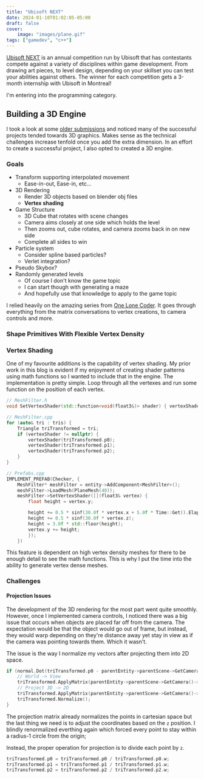 ```yaml
---
title: "Ubisoft NEXT"
date: 2024-01-10T01:02:05-05:00
draft: false
cover:
    image: "images/plane.gif"
tags: ["gamedev", "c++"]
---
```


[Ubisoft NEXT](https://toronto.ubisoft.com/next/) is an annual competition run by Ubisoft that has contestants compete against a variety of disciplines within game development. From drawing art pieces, to level design, depending on your skillset you can test your abilities against others. The winner for each competition gets a 3-month internship with Ubisoft in Montreal!

I'm entering into the programming category.

## Building a 3D Engine

I took a look at some [older submissions](https://toronto.ubisoft.com/2021-ubisoft-toronto-next-winners/) and noticed many of the successful projects tended towards 3D graphics. Makes sense as the technical challenges increase tenfold once you add the extra dimension. In an effort to create a successful project, I also opted to created a 3D engine.

### Goals

- Transform supporting interpolated movement
  - Ease-in-out, Ease-in, etc...
- 3D Rendering
  - Render 3D objects based on blender obj files
  - **Vertex shading**
- Game Structure
  - 3D Cube that rotates with scene changes
  - Camera aims closely at one side which holds the level
  - Then zooms out, cube rotates, and camera zooms back in on new side
  - Complete all sides to win
- Particle system
  - Consider spline based particles?
  - Verlet integration?
- Pseudo Skybox?
- Randomly generated levels
  - Of course I don't know the game topic
  - I can start though with generating a maze
  - And hopefully use that knowledge to apply to the game topic


I relied heavily on the amazing series from [One Lone Coder](https://www.youtube.com/watch?v=ih20l3pJoeU). It goes through everything from the matrix conversations to vertex creations, to camera controls and more.

### Shape Primitives With Flexible Vertex Density

### Vertex Shading

One of my favourite additions is the capability of vertex shading. My prior work in this blog is evident if my enjoyment of creating shader patterns using math functions so I wanted to include that in the engine. The implementation is pretty simple. Loop through all the vertexes and run some function on the position of each vertex.

```cpp
// MeshFilter.h
void SetVertexShader(std::function<void(float3&)> shader) { vertexShader = shader; }

// MeshFilter.cpp
for (auto& tri : tris) {
    Triangle triTransformed = tri;
    if (vertexShader != nullptr) {
        vertexShader(triTransformed.p0);
        vertexShader(triTransformed.p1);
        vertexShader(triTransformed.p2);
    }
}

// Prefabs.cpp
IMPLEMENT_PREFAB(Checker, {
    MeshFilter* meshFilter = entity->AddComponent<MeshFilter>();
    meshFilter->LoadMesh(PlaneMesh(40));
    meshFilter->SetVertexShader([](float3& vertex) {
        float height = vertex.y;

        height += 0.5 * sinf(30.0f * vertex.x + 5.0f * Time::Get().Elapsed());
        height += 0.5 * sinf(30.0f * vertex.z);
        height = 3.0f * std::floor(height);
        vertex.y += height;
        });
    })
```

This feature is dependent on high vertex density meshes for there to be enough detail to see the math functions. This is why I put the time into the ability to generate vertex dense meshes.

### Challenges

#### Projection Issues

The development of the 3D rendering for the most part went quite smoothly. However, once I implemented camera controls, I noticed there was a big issue that occurs when objects are placed far off from the camera. The expectation would be that the object would go out of frame, but instead, they would warp depending on they're distance away yet stay in view as if the camera was pointing towards them. Which it wasn't.

The issue is the way I normalize my vectors after projecting them into 2D space.

```cpp
if (normal.Dot(triTransformed.p0 - parentEntity->parentScene->GetCamera()->transform.position) < 0) {
    // World -> View
    triTransformed.ApplyMatrix(parentEntity->parentScene->GetCamera()->GetView());
    // Project 3D -> 2D 
    triTransformed.ApplyMatrix(parentEntity->parentScene->GetCamera()->GetProjection());
    triTransformed.Normalize();
}
```

The projection matrix already normalizes the points in cartesian space but the last thing we need is to adjust the coordinates based
on the `z` position. I blindly renormalized everthing again which forced every point to stay within a radius-1 circle from the origin;

Instead, the proper operation for projection is to divide each point by `z`.

```cpp
triTransformed.p0 = triTransformed.p0 / triTransformed.p0.w;
triTransformed.p1 = triTransformed.p1 / triTransformed.p1.w;
triTransformed.p2 = triTransformed.p2 / triTransformed.p2.w;
```
